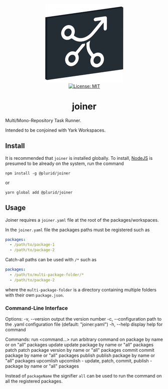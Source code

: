 <p align="center">
    <img src="https://raw.githubusercontent.com/plurid/joiner/master/about/identity/joiner-logo.png" height="250px">
    <br />
    <a target="_blank" href="https://github.com/plurid/joiner/blob/master/LICENSE">
        <img src="https://img.shields.io/badge/license-MIT-blue.svg?colorB=1380C3&style=for-the-badge" alt="License: MIT">
    </a>
</p>



<h1 align="center">
    joiner
</h1>


Multi/Mono-Repository Task Runner.

Intended to be conjoined with Yark Workspaces.



## Install

It is recommended that `joiner` is installed globally. To install, [NodeJS](https://nodejs.org/en/) is presumed to be already on the system, run the command

```
npm install -g @plurid/joiner
```

or

```
yarn global add @plurid/joiner
```



## Usage

Joiner requires a `joiner.yaml` file at the root of the packages/workspaces.

In the `joiner.yaml` file the packages paths must be registered such as

``` yaml
packages:
  - /path/to/package-1
  - /path/to/package-2
```

Catch-all paths can be used with `/*` such as

``` yaml
packages:
  - /path/to/multi-package-folder/*
  - /path/to/package-2
```

where the `multi-package-folder` is a directory containing multiple folders with their own `package.json`.


### Command-Line Interface

Options:
  -v, --version                   output the version number
  -c, --configuration <file>      path to the .yaml configuration file (default: "joiner.yaml")
  -h, --help                      display help for command

Commands:
  run <packageName> <command...>  run arbitrary command on package by name or on "all" packages
  update <packageName>            update package by name or "all" packages
  patch <packageName>             patch package version by name or "all" packages
  commit <packageName>            commit package by name or "all" packages
  publish <packageName>           publish package by name or "all" packages
  upcomlish <packageName>         upcomlish - update, patch, commit, publish - package by name or "all" packages

Instead of `packageName` the signifier `all` can be used to run the command on all the registered packages.
